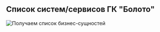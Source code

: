 ## Список систем/сервисов ГК "Болото"

![Получаем список бизнес-сущностей](@document/systems_table_list)